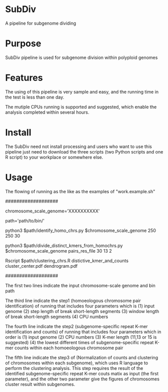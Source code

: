 # SubDiv
A pipeline for subgenome dividing

# Purpose
SubDiv pipeline is used for subgenome division within polyploid genomes

# Features
The using of this pipeline is very sample and easy, and the running time in the test is less than one day.

The mutiple CPUs running is supported and suggested, which enable the analysis completed within several hours.

# Install

The SubDiv need not install processing and users who want to use this pipeline just need to download the three scripts (two Python scripts and one R script) to your workplace or somewhere else.

# Usage

The flowing of running as the like as the examples of "work.example.sh"

###################

chromosome_scale_genome='XXXXXXXXXX'

path='path/to/bin/'

python3 $path/identify_homo_chrs.py $chromosome_scale_genome 250 250 30

python3 $path/divide_distinct_kmers_from_homochrs.py $chromosome_scale_genome pairs_res_file 30 13 2

Rscript $path/clustering_chrs.R distictive_kmer_and_counts cluster_center.pdf dendrogram.pdf

###################

The first two lines indicate the input chromosome-scale genome and bin path

The third line indicate the step1 (homoeologous chromosome pair identification) of running that includes four parameters which is (1) input genome (2) step length of break short-length segments (3) window length of break short-length segments (4) CPU numbers

The fourth line indicate the step2 (subgenome-specific repeat K-mer identification and counts) of running that includes four parameters which in order is (1) input genome (2) CPU numbers (3) K-mer length (11,13 or 15 is suggested) (4) the lowest different times of subgenome-specific repeat K-mer counts within each homoeologous chromosome pair

The fifth line indicate the step3 of (Normalization of counts and clustering of chromosomes within each subgenome), which uses R language to perform the clustering analysis. This step requires the result of the identified  subgenome-specific repeat K-mer couts matix as input (the first parameter), and the other two parameter give the figures of chromosomes cluster result within subgenomes.
